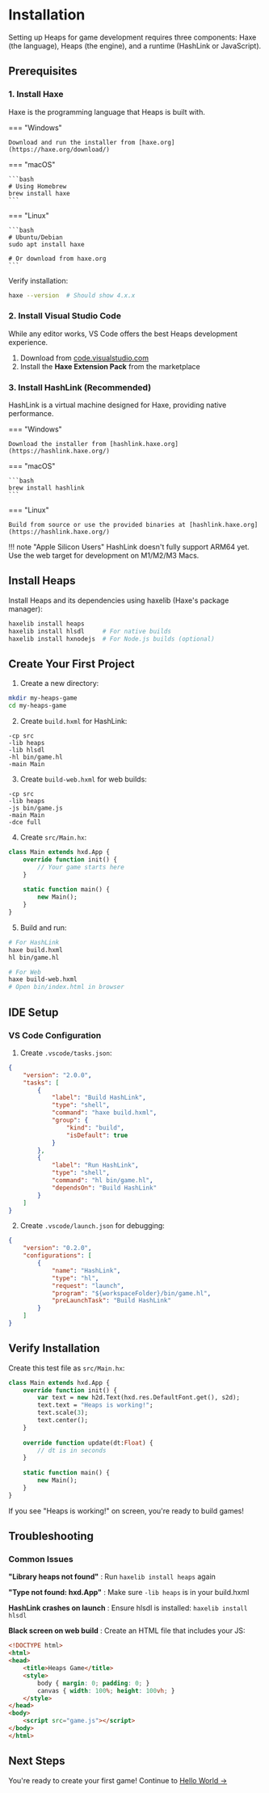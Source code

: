 # Installation

Setting up Heaps for game development requires three components: Haxe (the language), Heaps (the engine), and a runtime (HashLink or JavaScript).

## Prerequisites

### 1. Install Haxe

Haxe is the programming language that Heaps is built with.

=== "Windows"

    Download and run the installer from [haxe.org](https://haxe.org/download/)

=== "macOS"

    ```bash
    # Using Homebrew
    brew install haxe
    ```

=== "Linux"

    ```bash
    # Ubuntu/Debian
    sudo apt install haxe
    
    # Or download from haxe.org
    ```

Verify installation:
```bash
haxe --version  # Should show 4.x.x
```

### 2. Install Visual Studio Code

While any editor works, VS Code offers the best Heaps development experience.

1. Download from [code.visualstudio.com](https://code.visualstudio.com/)
2. Install the **Haxe Extension Pack** from the marketplace

### 3. Install HashLink (Recommended)

HashLink is a virtual machine designed for Haxe, providing native performance.

=== "Windows"

    Download the installer from [hashlink.haxe.org](https://hashlink.haxe.org/)

=== "macOS"

    ```bash
    brew install hashlink
    ```

=== "Linux"

    Build from source or use the provided binaries at [hashlink.haxe.org](https://hashlink.haxe.org/)

!!! note "Apple Silicon Users"
    HashLink doesn't fully support ARM64 yet. Use the web target for development on M1/M2/M3 Macs.

## Install Heaps

Install Heaps and its dependencies using haxelib (Haxe's package manager):

```bash
haxelib install heaps
haxelib install hlsdl     # For native builds
haxelib install hxnodejs  # For Node.js builds (optional)
```

## Create Your First Project

1. Create a new directory:
```bash
mkdir my-heaps-game
cd my-heaps-game
```

2. Create `build.hxml` for HashLink:
```hxml
-cp src
-lib heaps
-lib hlsdl
-hl bin/game.hl
-main Main
```

3. Create `build-web.hxml` for web builds:
```hxml
-cp src
-lib heaps
-js bin/game.js
-main Main
-dce full
```

4. Create `src/Main.hx`:
```haxe
class Main extends hxd.App {
    override function init() {
        // Your game starts here
    }
    
    static function main() {
        new Main();
    }
}
```

5. Build and run:
```bash
# For HashLink
haxe build.hxml
hl bin/game.hl

# For Web
haxe build-web.hxml
# Open bin/index.html in browser
```

## IDE Setup

### VS Code Configuration

1. Create `.vscode/tasks.json`:
```json
{
    "version": "2.0.0",
    "tasks": [
        {
            "label": "Build HashLink",
            "type": "shell",
            "command": "haxe build.hxml",
            "group": {
                "kind": "build",
                "isDefault": true
            }
        },
        {
            "label": "Run HashLink",
            "type": "shell",
            "command": "hl bin/game.hl",
            "dependsOn": "Build HashLink"
        }
    ]
}
```

2. Create `.vscode/launch.json` for debugging:
```json
{
    "version": "0.2.0",
    "configurations": [
        {
            "name": "HashLink",
            "type": "hl",
            "request": "launch",
            "program": "${workspaceFolder}/bin/game.hl",
            "preLaunchTask": "Build HashLink"
        }
    ]
}
```

## Verify Installation

Create this test file as `src/Main.hx`:

```haxe
class Main extends hxd.App {
    override function init() {
        var text = new h2d.Text(hxd.res.DefaultFont.get(), s2d);
        text.text = "Heaps is working!";
        text.scale(3);
        text.center();
    }
    
    override function update(dt:Float) {
        // dt is in seconds
    }
    
    static function main() {
        new Main();
    }
}
```

If you see "Heaps is working!" on screen, you're ready to build games!

## Troubleshooting

### Common Issues

**"Library heaps not found"**
: Run `haxelib install heaps` again

**"Type not found: hxd.App"**
: Make sure `-lib heaps` is in your build.hxml

**HashLink crashes on launch**
: Ensure hlsdl is installed: `haxelib install hlsdl`

**Black screen on web build**
: Create an HTML file that includes your JS:
```html
<!DOCTYPE html>
<html>
<head>
    <title>Heaps Game</title>
    <style>
        body { margin: 0; padding: 0; }
        canvas { width: 100%; height: 100vh; }
    </style>
</head>
<body>
    <script src="game.js"></script>
</body>
</html>
```

## Next Steps

You're ready to create your first game! Continue to [Hello World →](hello-world.md)